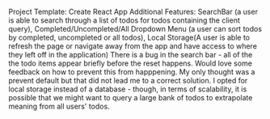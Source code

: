 Project Template: Create React App
Additional Features: SearchBar (a user is able to search through a list of todos for todos containing the client query), Completed/Uncompleted/All Dropdown Menu (a user can sort todos by completed, uncompleted or all todos), Local Storage(A user is able to refresh the page or navigate away from the app and have access to where they left off in the application)
There is a bug in the search bar - all of the the todo items appear briefly before the reset happens. Would love some feedback on how to prevent this from happpening. My only thought was a prevent default but that did not lead me to a correct solution. 
I opted for local storage instead of a database - though, in terms of scalability, it is possible that we might want to query a large bank of todos to extrapolate meaning from all users' todos. 
